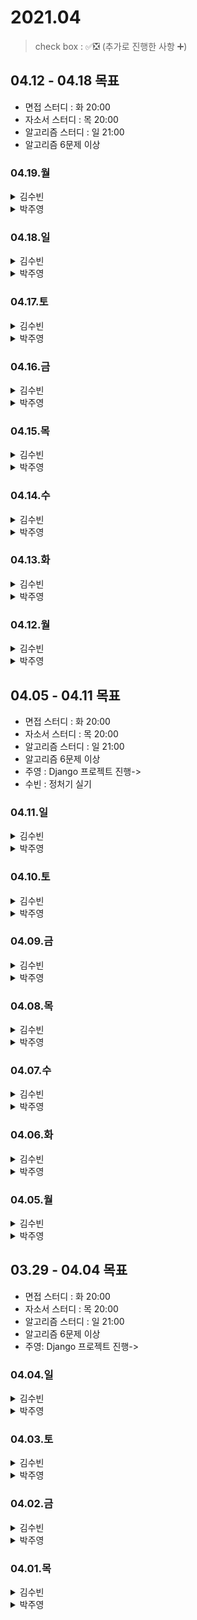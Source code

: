 # 2021.04

> check box : ✅❎ (추가로 진행한 사항 ➕)

## 04.12 - 04.18 목표
- 면접 스터디 :  화 20:00
- 자소서 스터디 : 목 20:00
- 알고리즘 스터디 : 일 21:00
- 알고리즘 6문제 이상

### 04.19.월

<details>
<summary>김수빈</summary>

|Check|To Do|
|:---:|---|
||알고리즘 1문제|
|✅|PT 면접 자료 만들기|
||PT 면접 발표 대본 만들기|

</details>

<details>
<summary>박주영</summary>
  
|Check|To Do|
|:---:|---|
||다우건설 자소서 작성하기|
||알고리즘 문제 풀기|

</details>

### 04.18.일

<details>
<summary>김수빈</summary>

|Check|To Do|
|:---:|---|
|✅|자소서 작성|
|❎|알고리즘 2문제|
|✅|PT 면접 자료 만들기|

</details>

<details>
<summary>박주영</summary>
  
|Check|To Do|
|:---:|---|
|✅|신한은행 자소서 끝내기|
|✅|알고리즘 문제 풀기|

</details>


### 04.17.토

<details>
<summary>김수빈</summary>

|Check|To Do|
|:---:|---|
|✅|자소서 작성|
|❎|알고리즘 2문제 -> 1문제|
|❎|PT 면접 자료 만들기|
|➕|새마을금고중앙회 코테|

</details>

<details>
<summary>박주영</summary>
  
|Check|To Do|
|:---:|---|
|✅|신한은행 문항 3개 작성|
|✅|알고리즘 문제 풀기|

</details>

### 04.16.금

<details>
<summary>김수빈</summary>

|Check|To Do|
|:---:|---|
|✅|자소서 작성|
|✅|알고리즘 3문제|
|❎|PT 면접 자료 만들기|

</details>

<details>
<summary>박주영</summary>
  
|Check|To Do|
|:---:|---|
||신한은행 문항 3개 작성|
||알고리즘 문제 풀기|

</details>

### 04.15.목

<details>
<summary>김수빈</summary>

|Check|To Do|
|:---:|---|
|✅|자소서 작성|
|❎|알고리즘 3문제 -> 2문제 풀었음|
|✅|프로그래머스 월간코드챌린지 19:30 - 22:30|

</details>

<details>
<summary>박주영</summary>
  
|Check|To Do|
|:---:|---|
|✅|알고리즘 문제 풀기|
|❎|신한은행 문항 2개 작성|
|✅|프로그래머스 저녁 7:30분에 코딩테스트|

</details>

### 04.14.수

<details>
<summary>김수빈</summary>

|Check|To Do|
|:---:|---|
|✅|자소서 작성|
|❎|알고리즘 3문제 -> 2문제 풀었음|

</details>

<details>
<summary>박주영</summary>
  
|Check|To Do|
|:---:|---|
|✅|롯데 자소서 작성 완료|
|✅|알고리즘 문제 풀기 - 5문제|
|✅|신한 문항 1개라도 작성|

</details>

### 04.13.화

<details>
<summary>김수빈</summary>

|Check|To Do|
|:---:|---|
|✅|면접 스터디|

몸상태로 인해 간단히

</details>

<details>
<summary>박주영</summary>
  
|Check|To Do|
|:---:|---|
|✅|알고리즘 2문제|
|✅|롯데 자소서 작성|
|❎|머신러닝 공부 |

</details>

### 04.12.월

<details>
<summary>김수빈</summary>

|Check|To Do|
|:---:|---|
|✅|자소서|
|✅|알고리즘 1문제|
|❎|정처기 실기 1챕터|

몸상태로 인해 간단히

</details>

<details>
<summary>박주영</summary>
  
|Check|To Do|
|:---:|---|
|❎|알고리즘 1문제|
|✅|네이버 자소서 끝내기|
|❎|롯데 자소서 작성|
|❎|머신러닝 공부 다시 시작|

</details>

## 04.05 - 04.11 목표
- 면접 스터디 :  화 20:00
- 자소서 스터디 : 목 20:00
- 알고리즘 스터디 : 일 21:00
- 알고리즘 6문제 이상
- 주영 : Django 프로젝트 진행->
- 수빈 : 정처기 실기

### 04.11.일

<details>
<summary>김수빈</summary>

|Check|To Do|
|:---:|---|
|❎|자소서|
|❎|알고리즘 4문제|

아파서 휴식 ㅠㅠ

</details>

<details>
<summary>박주영</summary>
  
|Check|To Do|
|:---:|---|
|✅|알고리즘 스터디|
|❎|네이버 자소서 끝내기|

</details>

### 04.10.토

<details>
<summary>김수빈</summary>

아파서 휴식

</details>

<details>
<summary>박주영</summary>
  
|Check|To Do|
|:---:|---|
|✅|알고리즘 1문제|

</details>

### 04.09.금

<details>
<summary>김수빈</summary>

|Check|To Do|
|:---:|---|
|✅|자소서|
|❎|알고리즘 1문제|

</details>

<details>
<summary>박주영</summary>
  
|Check|To Do|
|:---:|---|
|✅|알고리즘 1문제|
|❎|네이버 자소서 끝내기|
|❎|머신러닝 공부 정리|

</details>

### 04.08.목

<details>
<summary>김수빈</summary>

|Check|To Do|
|:---:|---|
|✅|자소서|
|❎|정처기 실기|
|✅|알고리즘 1문제|

</details>

<details>
<summary>박주영</summary>
  
|Check|To Do|
|:---:|---|
|✅|알고리즘 1문제|
|✅|토스 |

</details>

### 04.07.수

<details>
<summary>김수빈</summary>

|Check|To Do|
|:---:|---|
|✅|JAVA 공부 - 기초부터 다시하기|
|❎|자소서 - 네이버|
|➕|intelliJ Java 환경 세팅|

</details>

<details>
<summary>박주영</summary>
  
|Check|To Do|
|:---:|---|
|❎|알고리즘 1문제|
|✅|Django - 게시판 CRUD 개발|

</details>

### 04.06.화

<details>
<summary>김수빈</summary>

|Check|To Do|
|:---:|---|
|❎|JAVA 공부|
|✅|면접 준비 - 나이스페이먼츠|
|❎|자소서 - LG에너지솔루션|
|✅|자소서 - 새마을금고중앙회|

</details>

<details>
<summary>박주영</summary>
  
|Check|To Do|
|:---:|---|
|✅|알고리즘 1문제|
|❎|Django - 게시판 CRUD 개발|
|✅|면접 - KT 준비|
|✅|LG 에너지 솔루션 3번째 문항|

</details>

### 04.05.월

<details>
<summary>김수빈</summary>

|Check|To Do|
|:---:|---|
|❎|JAVA 공부|
|❎|면접 준비 - NICE페이먼츠|
|✅|자소서 - 새마을금고중앙회|

</details>

<details>
<summary>박주영</summary>
  
|Check|To Do|
|:---:|---|
|✅|알고리즘 1문제|
|✅|Django - polls 프로젝트|
|❎|면접 - KT 준비|
|✅|LG 에너지 솔루션 1, 2문항 쓰기|

</details>

## 03.29 - 04.04 목표
- 면접 스터디 :  화 20:00
- 자소서 스터디 : 목 20:00
- 알고리즘 스터디 : 일 21:00
- 알고리즘 6문제 이상
- 주영: Django 프로젝트 진행->

### 04.04.일

<details>
<summary>김수빈</summary>

|Check|To Do|
|:---:|---|
|❎|알고리즘 1문제|
|✅|알고리즘 스터디|
|❎|면접 준비|

</details>

<details>
<summary>박주영</summary>
  
|Check|To Do|
|:---:|---|
|✅|알고리즘 1문제|
|❎|장고 공부|

</details>

### 04.03.토

<details>
<summary>김수빈</summary>

|Check|To Do|
|:---:|---|
|✅|13:00 카카오메이커스|
|✅|16:00 2021 Dev-Matching|
|❎|알고리즘 1문제|

</details>

<details>
<summary>박주영</summary>
  
|Check|To Do|
|:---:|---|
|||

</details>

### 04.02.금

<details>
<summary>김수빈</summary>

|Check|To Do|
|:---:|---|
|✅|CJ 올리브네트웍스 자소서 - 수정|
|✅|알고리즘 2문제|

</details>

<details>
<summary>박주영</summary>
  
|Check|To Do|
|:---:|---|
|✅|알고리즘 3문제|

</details>

### 04.01.목

<details>
<summary>김수빈</summary>

|Check|To Do|
|:---:|---|
|✅|CJ 올리브네트웍스 자소서|
|✅|알고리즘 3문제|

</details>

<details>
<summary>박주영</summary>
  
|Check|To Do|
|:---:|---|
|✅|CJ 올리브네트웍스 자소서|
|✅|면접 질문 리스트 뽑기|
|❎|알고리즘 1문제|

</details>

